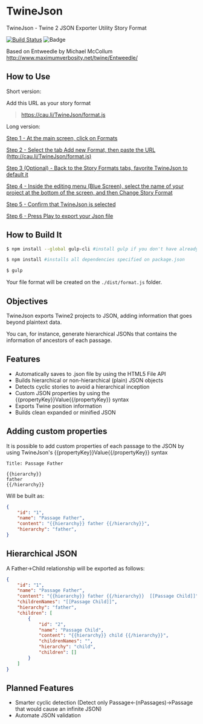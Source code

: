# TwineJson
TwineJson - Twine 2 JSON Exporter Utility Story Format

[![Build Status](https://travis-ci.org/cauli/TwineJson.svg?branch=milestone-0.1)](https://travis-ci.org/cauli/TwineJson)
<img alt="Badge" class="notice-badge" src="https://coveralls.io/repos/github/cauli/TwineJson/badge.svg?branch=master">

Based on Entweedle by Michael McCollum
http://www.maximumverbosity.net/twine/Entweedle/

## How to Use

Short version:

Add this URL as your story format

>https://cau.li/TwineJson/format.js

Long version:

[Step 1 - At the main screen, click on Formats](http://cau.li/TwineJson/tutorial/1.png)

[Step 2 - Select the tab Add new Format, then paste the URL (http://cau.li/TwineJson/format.js)](http://cau.li/TwineJson/tutorial/2.png)

[Step 3 (Optional) - Back to the Story Formats tabs, favorite TwineJson to default it](http://cau.li/TwineJson/tutorial/3.png)

[Step 4 - Inside the editing menu (Blue Screen), select the name of your project at the bottom of the screen, and then Change Story Format](http://cau.li/TwineJson/tutorial/4.png)

[Step 5 - Confirm that TwineJson is selected](http://cau.li/TwineJson/tutorial/5.png)

[Step 6 - Press Play to export your Json file](http://cau.li/TwineJson/tutorial/6.png)


## How to Build It

```bash
$ npm install --global gulp-cli #install gulp if you don't have already

$ npm install #installs all dependencies specified on package.json

$ gulp
```

Your file format will be created on the `./dist/format.js` folder.

## Objectives

TwineJson exports Twine2 projects to JSON, adding information that goes beyond plaintext data.

You can, for instance, generate hierarchical JSONs that contains the information of ancestors of each passage.

## Features
+ Automatically saves to .json file by using the HTML5 File API
+ Builds hierarchical or non-hierarchical (plain) JSON objects
+ Detects cyclic stories to avoid a hierarchical inception 
+ Custom JSON properties by using the {{propertyKey}}Value{{/propertyKey}} syntax
+ Exports Twine position information
+ Builds clean expanded or minified JSON

## Adding custom properties

It is possible to add custom properties of each passage to the JSON by using TwineJson's {{propertyKey}}Value{{/propertyKey}} syntax

```
Title: Passage Father

{{hierarchy}}
father
{{/hierarchy}}
```

Will be built as:

```json
{
    "id": "1",
    "name": "Passage Father",
    "content": "{{hierarchy}} father {{/hierarchy}}",
    "hierarchy": "father",
}
```

## Hierarchical JSON

A Father->Child relationship will be exported as follows:

```json
{
    "id": "1",
    "name": "Passage Father",
    "content": "{{hierarchy}} father {{/hierarchy}}  [[Passage Child]]",
    "childrenNames": "[[Passage Child]]",
    "hierarchy": "father",
    "children": [
        {
            "id": "2",
            "name": "Passage Child",
            "content": "{{hierarchy}} child {{/hierarchy}}",
            "childrenNames": "",
            "hierarchy": "child",
            "children": []
        }
    ]
}
```


## Planned Features

- Smarter cyclic detection (Detect only Passage<-(nPassages)->Passage that would cause an infinite JSON)
- Automate JSON validation
